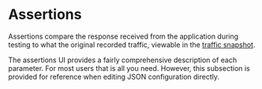 # Assertions

Assertions compare the response received from the application during testing to
what the original recorded traffic, viewable in the [traffic
snapshot](../../../guides/creating-a-snapshot.md#view-snapshot).

The assertions UI provides a fairly comprehensive description of each parameter.
For most users that is all you need. However, this subsection is provided for
reference when editing JSON configuration directly.
